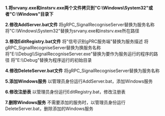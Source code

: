 **1.将srvany.exe和instsrv.exe两个文件拷贝到"C:\Windows\System32"或者"C:\Windows"目录下**

**2.修改AddServer.bat文件**
  将gRPC_SignalRecogniseServer替换为服务名称
  将"C:\Windows\System32\"替换为srvany.exe和instsrv.exe所在路径

**3.修改EditRegistry.bat文件**
  将"信号识别gPRC服务端"替换为服务描述
  将gRPC_SignalRecogniseServer替换为换服务名称
  将"E:\\\\Debug\\\\SignalRecogniseServer.exe"替换为要作为服务运行的程序的路径
  将"E:\\\\Debug"替换为程序运行的初始目录

**4.修改DeleteServer.bat文件**
  将gRPC_SignalRecogniseServer替换为服务名称

**5.添加Windows服务**
  以管理员身份运行AddServer.bat，添加Windows服务

**6.修改注册表**
  以管理员身份运行EditRegistry.bat，修改注册表

**7.删除Windows服务**
  不需要添加的服务时，以管理员身份运行DeleteServer.bat，删除添加的Windows服务

